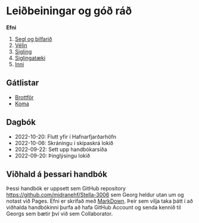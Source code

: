 # Leiðbeiningar og góð ráð

**Efni**

1. [Segl og þilfarið](segl-og-dekk.md)
2. [Vélin](velin.md)
3. [Sigling](sigling.md)
4. [Siglingatæki](siglingataeki.md)
5. [Inni](inni.md)

## Gátlistar
- [Brottför](gatlisti-ut.md)
- [Koma](gatlisti-inn.md)

## Dagbók
- 2022-10-20: Flutt yfir í Hafnarfjarðarhöfn
- 2022-10-06: Skráningu í skipaskrá lokið
- 2022-09-22: Sett upp handbókarsíða
- 2022-09-20: Þinglýsingu lokið

## Viðhald á þessari handbók
Þessi handbók er uppsett sem GitHub repository https://github.com/midranehf/Stella-3006 sem Georg heldur utan um og notast við Pages. Efni er skrifað með [MarkDown](https://docs.github.com/en/get-started/writing-on-github/getting-started-with-writing-and-formatting-on-github/basic-writing-and-formatting-syntax). Þeir sem vilja taka þátt í að viðhalda handbókinni þurfa að hafa GitHub Account og senda kennið til Georgs sem bætir því við sem Collaborator.

